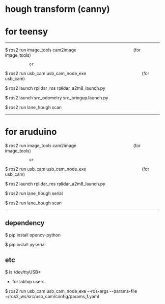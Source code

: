 # hough transform (canny)


# for teensy

---

 $ ros2 run image_tools cam2image                (for image_tools)

               or

 $ ros2 run usb_cam usb_cam_node_exe             (for usb_cam)

 $ ros2 launch rplidar_ros rplidar_a2m8_launch.py

 $ ros2 launch src_odometry src_bringup.launch.py    

 $ ros2 run lane_hough scan

 
---


# for aruduino


 $ ros2 run image_tools cam2image                (for image_tools)

               or

 $ ros2 run usb_cam usb_cam_node_exe             (for usb_cam)

 $ ros2 launch rplidar_ros rplidar_a2m8_launch.py

 $ ros2 run lane_hough serial

 $ ros2 run lane_hough scan


---


## dependency

$ pip install opencv-python

$ pip install pyserial


## etc 

$ ls /dev/ttyUSB*    





+ for labtop users

$ ros2 run usb_cam usb_cam_node_exe --ros-args --params-file ~/ros2_ws/src/usb_cam/config/params_1.yaml

